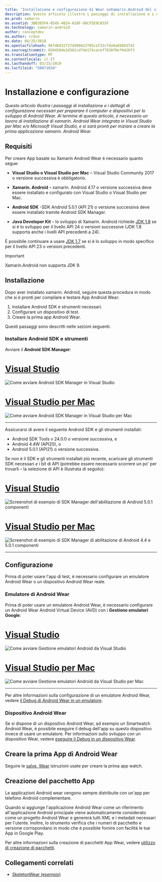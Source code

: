 ```yaml
---
title: 'Installazione e configurazione di Wear onXamarin.Android del sistema operativo '
description: Questo articolo illustra i passaggi di installazione e i dettagli di configurazione necessari per preparare il computer e dispositivi per lo sviluppo di Android Wear. Al termine di questo articolo, è necessario un lavoro di installazione di xamarin. Android Wear integrata in Visual Studio per Mac e/o Microsoft Visual Studio, e si sarà pronti per iniziare a creare la prima applicazione xamarin. Android Wear.
ms.prod: xamarin
ms.assetid: 3BB395FA-0545-4024-A18F-98CF5E9CA55F
ms.technology: xamarin-android
author: conceptdev
ms.author: crdun
ms.date: 04/25/2018
ms.openlocfilehash: 96fd6d32f37dd90422f05caf33cfda9a65683fd2
ms.sourcegitcommit: 650458de1d362cd7de174cacef7838f0e74426f3
ms.translationtype: MT
ms.contentlocale: it-IT
ms.lasthandoff: 03/15/2019
ms.locfileid: "58071034"
---
```

# <a name="setup-and-installation"></a>Installazione e configurazione

_Questo articolo illustra i passaggi di installazione e i dettagli di configurazione necessari per preparare il computer e dispositivi per lo sviluppo di Android Wear. Al termine di questo articolo, è necessario un lavoro di installazione di xamarin. Android Wear integrata in Visual Studio per Mac e/o Microsoft Visual Studio, e si sarà pronti per iniziare a creare la prima applicazione xamarin. Android Wear._

## <a name="requirements"></a>Requisiti

Per creare App basate su Xamarin Android Wear è necessario quanto segue:

-   **Visual Studio o Visual Studio per Mac** &ndash; Visual Studio Community 2017 o versione successiva è obbligatorio.

-   **Xamarin. Android** &ndash; xamarin. Android 4.17 o versione successiva deve essere installato e configurato con Visual Studio o Visual Studio per Mac.

-   **Android SDK** -SDK Android 5.0.1 (API 21) o versione successiva deve essere installato tramite Android SDK Manager.

-   **Java Developer Kit** &ndash; lo sviluppo di Xamarin. Android richiede [JDK 1.8](https://www.oracle.com/technetwork/java/javase/downloads/jdk8-downloads-2133151.html) se si è lo sviluppo per il livello API 24 o versioni successive (JDK 1.8 supporta anche i livelli API precedenti a 24).

È possibile continuare a usare [JDK 1.7](https://www.oracle.com/technetwork/java/javase/downloads/jdk7-downloads-1880260.html) se si è lo sviluppo in modo specifico per il livello API 23 o versioni precedenti.

> [!IMPORTANT]
> Xamarin.Android non supporta JDK 9.

## <a name="installation"></a>Installazione

Dopo aver installato xamarin. Android, seguire questa procedura in modo che si è pronti per compilare e testare App Android Wear: 

1.  Installare Android SDK e strumenti necessari.
2.  Configurare un dispositivo di test.
3.  Creare la prima app Android Wear.

Questi passaggi sono descritti nelle sezioni seguenti.


### <a name="install-android-sdk-and-tools"></a>Installare Android SDK e strumenti 

Avviare il **Android SDK Manager**: 

# <a name="visual-studiotabwindows"></a>[Visual Studio](#tab/windows)

![Come avviare Android SDK Manager in Visual Studio](installation-images/vs/sdk-menu.png)

# <a name="visual-studio-for-mactabmacos"></a>[Visual Studio per Mac](#tab/macos)

![Come avviare Android SDK Manager in Visual Studio per Mac](installation-images/xs/sdk-menu.png)

-----


Assicurarsi di avere il seguente Android SDK e gli strumenti installati:

* Android SDK Tools v 24.0.0 o versione successiva, e
* Android 4.4W (API20), o
* Android 5.0.1 (API21) o versione successiva.

Se non è il SDK e gli strumenti installati più recente, scaricare gli strumenti SDK necessari *e* i bit di API (potrebbe essere necessario scorrere un po' per trovarli &ndash; la selezione di API è illustrata di seguito): 

# <a name="visual-studiotabwindows"></a>[Visual Studio](#tab/windows)

![Screenshot di esempio di SDK Manager dell'abilitazione di Android 5.0.1 componenti](installation-images/vs/sdk-select.png)

# <a name="visual-studio-for-mactabmacos"></a>[Visual Studio per Mac](#tab/macos)

![Screenshot di esempio di SDK Manager di abilitazione di Android 4.4 e 5.0.1 componenti](installation-images/xs/sdk-select.png)

-----


## <a name="configuration"></a>Configurazione

Prima di poter usare l'app di test, è necessario configurare un emulatore Android Wear o un dispositivo Android Wear reale. 


### <a name="android-wear-emulator"></a>Emulatore di Android Wear

Prima di poter usare un emulatore Android Wear, è necessario configurare un Android Wear Android Virtual Device (AVD) con i **Gestione emulatori Google**:

# <a name="visual-studiotabwindows"></a>[Visual Studio](#tab/windows)

![Come avviare Gestione emulatori Android da Visual Studio](installation-images/vs/emulator-menu.png)

# <a name="visual-studio-for-mactabmacos"></a>[Visual Studio per Mac](#tab/macos)

![Come avviare Gestione emulatori Android da Visual Studio per Mac](installation-images/xs/emulator-menu.png)

-----

Per altre informazioni sulla configurazione di un emulatore Android Wear, vedere [il Debug di Android Wear in un emulatore](~/android/wear/deploy-test/debug-on-emulator.md).


### <a name="android-wear-device"></a>Dispositivo Android Wear

Se si dispone di un dispositivo Android Wear, ad esempio un Smartwatch Android Wear, è possibile eseguire il debug dell'app su questo dispositivo invece di usare un emulatore. Per informazioni sullo sviluppo con un dispositivo Wear, vedere [eseguire il Debug in un dispositivo Wear](~/android/wear/deploy-test/debug-on-device.md).


## <a name="create-your-first-android-wear-app"></a>Creare la prima App di Android Wear

Seguire le [salve, Wear](~/android/wear/get-started/hello-wear.md) istruzioni usate per creare la prima app watch.


## <a name="packaging-your-app"></a>Creazione del pacchetto App

Le applicazioni Android wear vengono sempre distribuite con un'app per telefono Android complementare. 

Quando si aggiunge l'applicazione Android Wear come un riferimento all'applicazione Android principale viene automaticamente considerato come un progetto Android Wear e genererà tutti XML e i metadati necessari per l'utente. Inoltre, lo strumento verifica che i numeri di pacchetto e versione corrispondano in modo che è possibile fornire con facilità le tue App in Google Play. 

Per altre informazioni sulla creazione di pacchetti App Wear, vedere [utilizzo di creazione di pacchetti](~/android/wear/deploy-test/packaging.md).


## <a name="related-links"></a>Collegamenti correlati

- [SkeletonWear (esempio)](https://developer.xamarin.com/samples/SkeletonWear/)
